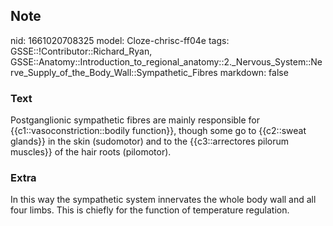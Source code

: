 ## Note
nid: 1661020708325
model: Cloze-chrisc-ff04e
tags: GSSE::!Contributor::Richard_Ryan, GSSE::Anatomy::Introduction_to_regional_anatomy::2._Nervous_System::Nerve_Supply_of_the_Body_Wall::Sympathetic_Fibres
markdown: false

### Text
<div class="toggle">
  Postganglionic sympathetic fibres are mainly responsible for
  {{c1::vasoconstriction::bodily function}}, though some go to
  {{c2::sweat glands}} in the skin (sudomotor) and to the
  {{c3::arrectores pilorum muscles}} of the hair roots (pilomotor).
</div>

### Extra
<p id="4eef8b31-2f59-47a9-9bd9-d1422e998372" class="">In this way
the sympathetic system innervates the whole body wall and all four
limbs. This is chiefly for the function of temperature regulation.
